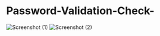 # Password-Validation-Check-
![Screenshot (1)](https://github.com/Jaspreetkaur2022/Password-Validation-Check-/assets/119457027/e1336e76-71dc-4545-9ed0-dafc7f9326ff)
![Screenshot (2)](https://github.com/Jaspreetkaur2022/Password-Validation-Check-/assets/119457027/0540a4c8-a1ac-40d0-a71e-804dd02b2139)

